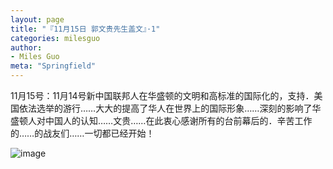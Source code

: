```yaml
---
layout: page
title: "『11月15日 郭文贵先生盖文』·1"
categories: milesguo
author:
- Miles Guo
meta: "Springfield"
---
```


11月15号：11月14号新中国联邦人在华盛顿的文明和高标准的国际化的，支持．美国依法选举的游行……大大的提高了华人在世界上的国际形象……深刻的影响了华盛顿人对中国人的认知……文贵……在此衷心感谢所有的台前幕后的．辛苦工作的……的战友们……一切都已经开始！

![image](../../../../image/milesguo/2020_11_15_Miles_Guo_Getter_1_1.png)
